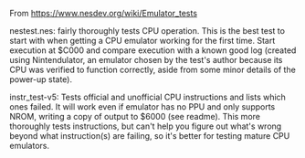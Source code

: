 From https://www.nesdev.org/wiki/Emulator_tests

nestest.nes:
fairly thoroughly tests CPU operation. This is the best test to start with when getting a CPU emulator working for the first time. Start execution at $C000 and compare execution with a known good log (created using Nintendulator, an emulator chosen by the test's author because its CPU was verified to function correctly, aside from some minor details of the power-up state).

instr_test-v5:
Tests official and unofficial CPU instructions and lists which ones failed. It will work even if emulator has no PPU and only supports NROM, writing a copy of output to $6000 (see readme). This more thoroughly tests instructions, but can't help you figure out what's wrong beyond what instruction(s) are failing, so it's better for testing mature CPU emulators.
